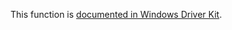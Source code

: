 This function is [documented in Windows Driver Kit](https://learn.microsoft.com/en-us/windows-hardware/drivers/ddi/ntddk/nf-ntddk-rtlrunonceinitialize).
